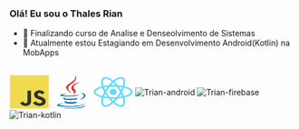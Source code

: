 ### Olá! Eu sou o Thales Rian

- 🌱 Finalizando curso de Analise e Denseolvimento de Sistemas
- 💼 Atualmente estou Estagiando em Desenvolvimento Android(Kotlin) na MobApps 

<div style="display: inline_block"><br>
  <img align="center"  height="60" width="70" alt="Trian-Js" src="https://raw.githubusercontent.com/devicons/devicon/master/icons/javascript/javascript-original.svg">  
  <img align="center"  height="60" width="70" alt="Trian-Java" src="https://raw.githubusercontent.com/devicons/devicon/master/icons/java/java-original.svg"> 
  <img align="center"  height="60" width="70" alt="Trian-react" src="https://raw.githubusercontent.com/devicons/devicon/master/icons/react/react-original.svg">
  <img align="center"  height="60" width="70" alt="Trian-android" src="https://img.icons8.com/color/48/000000/android-studio--v2.png"/>
  <img align="center"  height="60" width="70" alt="Trian-firebase" src="https://img.icons8.com/color/48/000000/firebase.png"/>
  <img align="center"  height="60" width="70" alt="Trian-kotlin" src="https://icons8.com.br/icon/ZoxjA0jZDdFZ/kotlin;png"/>
</div>
